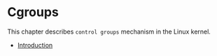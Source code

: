 # Cgroups

This chapter describes `control groups` mechanism in the Linux kernel.

* [Introduction](linux-cgroups1.md)
